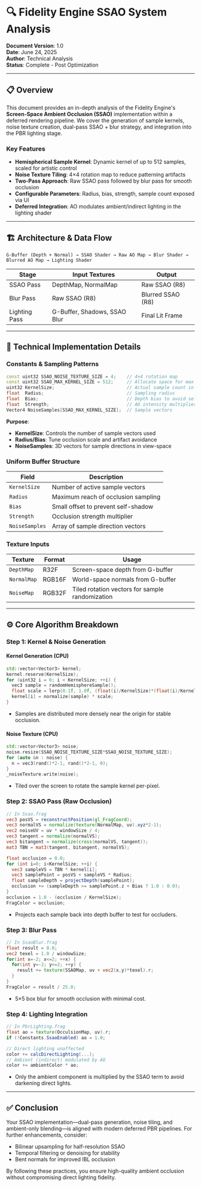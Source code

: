 # 🔍 Fidelity Engine SSAO System Analysis

**Document Version**: 1.0  
**Date**: June 24, 2025  
**Author**: Technical Analysis  
**Status**: Complete - Post Optimization

---

## 📋 Overview

This document provides an in-depth analysis of the Fidelity Engine's **Screen-Space Ambient Occlusion (SSAO)** implementation within a deferred rendering pipeline. We cover the generation of sample kernels, noise texture creation, dual-pass SSAO + blur strategy, and integration into the PBR lighting stage.

### Key Features

- **Hemispherical Sample Kernel**: Dynamic kernel of up to 512 samples, scaled for artistic control  
- **Noise Texture Tiling**: 4×4 rotation map to reduce patterning artifacts  
- **Two-Pass Approach**: Raw SSAO pass followed by blur pass for smooth occlusion  
- **Configurable Parameters**: Radius, bias, strength, sample count exposed via UI  
- **Deferred Integration**: AO modulates ambient/indirect lighting in the lighting shader

---

## 🏗️ Architecture & Data Flow

```
G-Buffer (Depth + Normal) → SSAO Shader → Raw AO Map → Blur Shader → Blurred AO Map → Lighting Shader
```  

| Stage            | Input Textures        | Output                  |
|------------------|-----------------------|-------------------------|
| SSAO Pass        | DepthMap, NormalMap   | Raw SSAO (R8)           |
| Blur Pass        | Raw SSAO (R8)         | Blurred SSAO (R8)       |
| Lighting Pass    | G-Buffer, Shadows, SSAO Blur | Final Lit Frame        |

---

## 🔧 Technical Implementation Details

### Constants & Sampling Patterns

```cpp
const uint32 SSAO_NOISE_TEXTURE_SIZE = 4;    // 4×4 rotation map
const uint32 SSAO_MAX_KERNEL_SIZE = 512;     // Allocate space for max samples
uint32 KernelSize;                           // Actual sample count in use
float  Radius;                               // Sampling radius
float  Bias;                                 // Depth bias to avoid self-occlusion
float  Strength;                             // AO intensity multiplier
Vector4 NoiseSamples[SSAO_MAX_KERNEL_SIZE];  // Sample vectors
```  

**Purpose**:  
- **KernelSize**: Controls the number of sample vectors used  
- **Radius/Bias**: Tune occlusion scale and artifact avoidance  
- **NoiseSamples**: 3D vectors for sample directions in view-space

### Uniform Buffer Structure

| Field         | Description                            |
|---------------|----------------------------------------|
| `KernelSize`  | Number of active sample vectors       |
| `Radius`      | Maximum reach of occlusion sampling   |
| `Bias`        | Small offset to prevent self-shadow   |
| `Strength`    | Occlusion strength multiplier         |
| `NoiseSamples`| Array of sample direction vectors     |

### Texture Inputs

| Texture      | Format  | Usage                                 |
|--------------|---------|---------------------------------------|
| `DepthMap`   | R32F    | Screen-space depth from G-buffer      |
| `NormalMap`  | RGB16F  | World-space normals from G-buffer     |
| `NoiseMap`   | RGB32F  | Tiled rotation vectors for sample randomization |

---

## ⚙️ Core Algorithm Breakdown

### Step 1: Kernel & Noise Generation

#### Kernel Generation (CPU)
```cpp
std::vector<Vector3> kernel;
kernel.reserve(KernelSize);
for (uint32 i = 0; i < KernelSize; ++i) {
  vec3 sample = randomHemisphereSample();
  float scale = lerp(0.1f, 1.0f, (float(i)/KernelSize)*(float(i)/KernelSize));
  kernel[i] = normalize(sample) * scale;
}
```
- Samples are distributed more densely near the origin for stable occlusion.

#### Noise Texture (CPU)
```cpp
std::vector<Vector3> noise;
noise.resize(SSAO_NOISE_TEXTURE_SIZE*SSAO_NOISE_TEXTURE_SIZE);
for (auto &n : noise) {
  n = vec3(rand()*2-1, rand()*2-1, 0);
}
_noiseTexture.write(noise);
```
- Tiled over the screen to rotate the sample kernel per-pixel.

### Step 2: SSAO Pass (Raw Occlusion)
```glsl
// In Ssao.frag
vec3 posVS = reconstructPosition(gl_FragCoord);
vec3 normalVS = normalize(texture(NormalMap, uv).xyz*2-1);
vec2 noiseUV = uv * windowSize / 4;
vec3 tangent = normalize(normalVS);
vec3 bitangent = normalize(cross(normalVS, tangent));
mat3 TBN = mat3(tangent, bitangent, normalVS);

float occlusion = 0.0;
for (int i=0; i<KernelSize; ++i) {
  vec3 sampleVS = TBN * kernel[i];
  vec3 samplePoint = posVS + sampleVS * Radius;
  float sampleDepth = projectDepth(samplePoint);
  occlusion += (sampleDepth >= samplePoint.z + Bias ? 1.0 : 0.0);
}
occlusion = 1.0 - (occlusion / KernelSize);
FragColor = occlusion;
```
- Projects each sample back into depth buffer to test for occluders.

### Step 3: Blur Pass
```glsl
// In SsaoBlur.frag
float result = 0.0;
vec2 texel = 1.0 / windowSize;
for(int x=-2; x<=2; ++x) {
  for(int y=-2; y<=2; ++y) {
    result += texture(SSAOMap, uv + vec2(x,y)*texel).r;
  }
}
FragColor = result / 25.0;
```
- 5×5 box blur for smooth occlusion with minimal cost.

### Step 4: Lighting Integration
```glsl
// In PbrLighting.frag
float ao = texture(OcculsionMap, uv).r;
if (!Constants.SsaoEnabled) ao = 1.0;

// Direct lighting unaffected
color += calcDirectLighting(...);
// Ambient (indirect) modulated by AO
color += ambientColor * ao;
```
- Only the ambient component is multiplied by the SSAO term to avoid darkening direct lights.

---

## ✅ Conclusion

Your SSAO implementation—dual-pass generation, noise tiling, and ambient-only blending—is aligned with modern deferred PBR pipelines. For further enhancements, consider:  
- Bilinear upsampling for half-resolution SSAO  
- Temporal filtering or denoising for stability  
- Bent normals for improved IBL occlusion  

By following these practices, you ensure high-quality ambient occlusion without compromising direct lighting fidelity.
